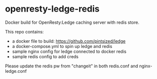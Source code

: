 # openresty-ledge-redis
Docker build for OpenResty:Ledge caching server with redis store.

This repo contains:
  - a docker file to build: https://github.com/pintsized/ledge 
  - a docker-compose.yml to spin up ledge and redis
  - sample nginx config for ledge connected to docker redis
  - sample redis config to add creds

Please update the redis pw from "changeit" in both redis.conf and nginx-ledge.conf
